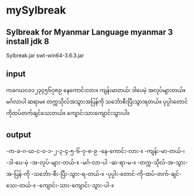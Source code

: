 # mySylbreak
Sylbreak for Myanmar Language
myanmar 3
install jdk 8
-----
Sylbreak.jar
swt-win64-3.6.3.jar


input
---
ကခဂဃင၀၁၂၃၄၅၆၇၈၉
နေကောင်းလား။
ကျန်းမာတယ်၊ ဒါပေမဲ့ အလုပ်များတယ်။
မင်္ဂလာပါ ဆရာမ။
တက္ကသိုလ်အသွားအပြန်ကို သင်္ဘောစီးပြီးသွားရတယ်။
ပုပ္ပါးတောင်ကိုထပ်တက်ချင်သေးတယ်။
ကျောင်းသားကျောင်းသွားပါ။


output
----
-က-ခ-ဂ-ဃ-င-၀-၁-၂-၃-၄-၅-၆-၇-၈-၉
-နေ-ကောင်း-လား-။
-ကျန်း-မာ-တယ်-၊ -ဒါ-ပေ-မဲ့ -အ-လုပ်-များ-တယ်-။
-မင်္ဂ-လာ-ပါ -ဆ-ရာ-မ-။
-တက္က-သိုလ်-အ-သွား-အ-ပြန်-ကို -သင်္ဘော-စီး-ပြီး-သွား-ရ-တယ်-။
-ပုပ္ပါး-တောင်-ကို-ထပ်-တက်-ချင်-သေး-တယ်-။
-ကျောင်း-သား-ကျောင်း-သွား-ပါ-။
